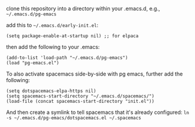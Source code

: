 clone this repository into a directory within your .emacs.d, e.g., `~/.emacs.d/pg-emacs`

add this to `~/.emacs.d/early-init.el`:

```
(setq package-enable-at-startup nil) ;; for elpaca
```

then add the following to your .emacs:

```
(add-to-list 'load-path "~/.emacs.d/pg-emacs")
(load "pg-emacs.el")
```

To also activate spacemacs side-by-side with pg emacs, further add the following:
```
(setq dotspacemacs-elpa-https nil)
(setq spacemacs-start-directory "~/.emacs.d/spacemacs/")
(load-file (concat spacemacs-start-directory "init.el"))
```

And then create a symlink to tell spacemacs that it's already configured: `ln -s ~/.emacs.d/pg-emacs/dotspacemacs.el ~/.spacemacs`
